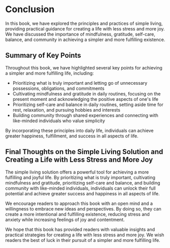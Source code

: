 Conclusion
==========

In this book, we have explored the principles and practices of simple living, providing practical guidance for creating a life with less stress and more joy. We have discussed the importance of mindfulness, gratitude, self-care, balance, and community in achieving a simpler and more fulfilling existence.

Summary of Key Points
---------------------

Throughout this book, we have highlighted several key points for achieving a simpler and more fulfilling life, including:

* Prioritizing what is truly important and letting go of unnecessary possessions, obligations, and commitments
* Cultivating mindfulness and gratitude in daily routines, focusing on the present moment and acknowledging the positive aspects of one's life
* Prioritizing self-care and balance in daily routines, setting aside time for rest, relaxation, and pursuing hobbies and interests
* Building community through shared experiences and connecting with like-minded individuals who value simplicity

By incorporating these principles into daily life, individuals can achieve greater happiness, fulfillment, and success in all aspects of life.

Final Thoughts on the Simple Living Solution and Creating a Life with Less Stress and More Joy
----------------------------------------------------------------------------------------------

The simple living solution offers a powerful tool for achieving a more fulfilling and joyful life. By prioritizing what is truly important, cultivating mindfulness and gratitude, prioritizing self-care and balance, and building community with like-minded individuals, individuals can unlock their full potential and achieve greater success and happiness in all aspects of life.

We encourage readers to approach this book with an open mind and a willingness to embrace new ideas and perspectives. By doing so, they can create a more intentional and fulfilling existence, reducing stress and anxiety while increasing feelings of joy and contentment.

We hope that this book has provided readers with valuable insights and practical strategies for creating a life with less stress and more joy. We wish readers the best of luck in their pursuit of a simpler and more fulfilling life.
